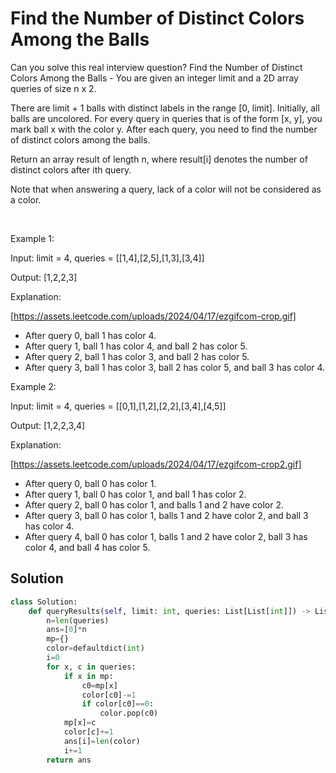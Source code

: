 # Find the Number of Distinct Colors Among the Balls

Can you solve this real interview question? Find the Number of Distinct Colors Among the Balls - You are given an integer limit and a 2D array queries of size n x 2.

There are limit + 1 balls with distinct labels in the range [0, limit]. Initially, all balls are uncolored. For every query in queries that is of the form [x, y], you mark ball x with the color y. After each query, you need to find the number of distinct colors among the balls.

Return an array result of length n, where result[i] denotes the number of distinct colors after ith query.

Note that when answering a query, lack of a color will not be considered as a color.

 

Example 1:

Input: limit = 4, queries = [[1,4],[2,5],[1,3],[3,4]]

Output: [1,2,2,3]

Explanation:

[https://assets.leetcode.com/uploads/2024/04/17/ezgifcom-crop.gif]

 * After query 0, ball 1 has color 4.
 * After query 1, ball 1 has color 4, and ball 2 has color 5.
 * After query 2, ball 1 has color 3, and ball 2 has color 5.
 * After query 3, ball 1 has color 3, ball 2 has color 5, and ball 3 has color 4.

Example 2:

Input: limit = 4, queries = [[0,1],[1,2],[2,2],[3,4],[4,5]]

Output: [1,2,2,3,4]

Explanation:

[https://assets.leetcode.com/uploads/2024/04/17/ezgifcom-crop2.gif]

 * After query 0, ball 0 has color 1.
 * After query 1, ball 0 has color 1, and ball 1 has color 2.
 * After query 2, ball 0 has color 1, and balls 1 and 2 have color 2.
 * After query 3, ball 0 has color 1, balls 1 and 2 have color 2, and ball 3 has color 4.
 * After query 4, ball 0 has color 1, balls 1 and 2 have color 2, ball 3 has color 4, and ball 4 has color 5.

## Solution
```py
class Solution:
    def queryResults(self, limit: int, queries: List[List[int]]) -> List[int]:
        n=len(queries)
        ans=[0]*n
        mp={}
        color=defaultdict(int)
        i=0
        for x, c in queries:
            if x in mp:
                c0=mp[x]
                color[c0]-=1
                if color[c0]==0:
                    color.pop(c0)
            mp[x]=c
            color[c]+=1
            ans[i]=len(color)
            i+=1
        return ans

```
